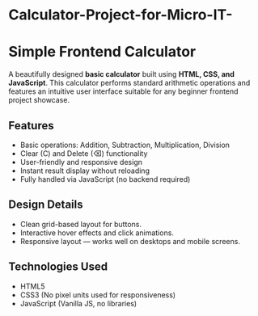 # Calculator-Project-for-Micro-IT-

# Simple Frontend Calculator

A beautifully designed **basic calculator** built using **HTML, CSS, and JavaScript**. This calculator performs standard arithmetic operations and features an intuitive user interface suitable for any beginner frontend project showcase.

##  Features

- Basic operations: Addition, Subtraction, Multiplication, Division
- Clear (C) and Delete (⌫) functionality
- User-friendly and responsive design
- Instant result display without reloading
- Fully handled via JavaScript (no backend required)

##  Design Details

- Clean grid-based layout for buttons.
- Interactive hover effects and click animations.
- Responsive layout — works well on desktops and mobile screens.

##  Technologies Used

- HTML5
- CSS3 (No pixel units used for responsiveness)
- JavaScript (Vanilla JS, no libraries)

